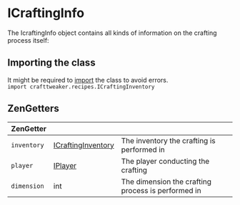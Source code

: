 # ICraftingInfo

The IcraftingInfo object contains all kinds of information on the crafting process itself:  

## Importing the class
It might be required to [import](/AdvancedFunctions/Import) the class to avoid errors.  
`import crafttweaker.recipes.ICraftingInventory`

## ZenGetters

| ZenGetter   |                                                                    |                                                    |
|-------------|--------------------------------------------------------------------|----------------------------------------------------|
| `inventory` | [ICraftingInventory](/Vanilla/Recipes/Crafting/ICraftingInventory) | The inventory the crafting is performed in         |
| `player`    | [IPlayer](/Vanilla/Players/IPlayer)                                | The player conducting the crafting                 |
| `dimension` | int                                                                | The dimension the crafting process is performed in |